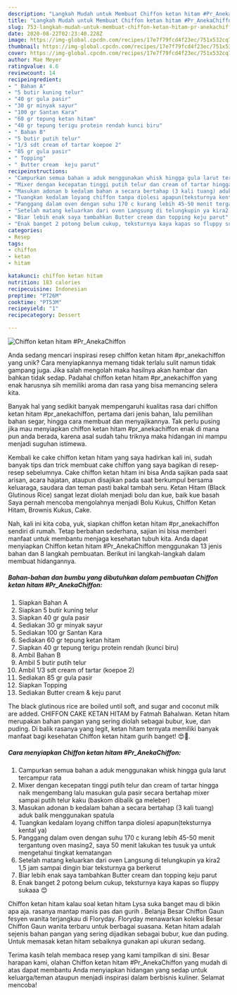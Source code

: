 ```yaml
---
description: "Langkah Mudah untuk Membuat Chiffon ketan hitam #Pr_AnekaChiffon Anti Gagal"
title: "Langkah Mudah untuk Membuat Chiffon ketan hitam #Pr_AnekaChiffon Anti Gagal"
slug: 753-langkah-mudah-untuk-membuat-chiffon-ketan-hitam-pr-anekachiffon-anti-gagal
date: 2020-08-22T02:23:40.228Z
image: https://img-global.cpcdn.com/recipes/17e7f79fcd4f23ec/751x532cq70/chiffon-ketan-hitam-pr_anekachiffon-foto-resep-utama.jpg
thumbnail: https://img-global.cpcdn.com/recipes/17e7f79fcd4f23ec/751x532cq70/chiffon-ketan-hitam-pr_anekachiffon-foto-resep-utama.jpg
cover: https://img-global.cpcdn.com/recipes/17e7f79fcd4f23ec/751x532cq70/chiffon-ketan-hitam-pr_anekachiffon-foto-resep-utama.jpg
author: Mae Meyer
ratingvalue: 4.6
reviewcount: 14
recipeingredient:
- " Bahan A"
- "5 butir kuning telur"
- "40 gr gula pasir"
- "30 gr minyak sayur"
- "100 gr Santan Kara"
- "60 gr tepung ketan hitam"
- "40 gr tepung terigu protein rendah kunci biru"
- " Bahan B"
- "5 butir putih telur"
- "1/3 sdt cream of tartar koepoe 2"
- "85 gr gula pasir"
- " Topping"
- " Butter cream  keju parut"
recipeinstructions:
- "Campurkan semua bahan a aduk menggunakan whisk hingga gula larut tercampur rata"
- "Mixer dengan kecepatan tinggi putih telur dan cream of tartar hingga naik mengembang lalu masukan gula pasir secara bertahap mixer sampai putih telur kaku (baskom dibalik ga meleber)"
- "Masukan adonan b kedalam bahan a secara bertahap (3 kali tuang) aduk balik menggunakan spatula"
- "Tuangkan kedalam loyang chiffon tanpa diolesi apapun(teksturnya kental ya)"
- "Panggang dalam oven dengan suhu 170 c kurang lebih 45-50 menit tergantung oven masing2, saya 50 menit lakukan tes tusuk ya untuk mengetahui tingkat kematangan"
- "Setelah matang keluarkan dari oven Langsung di telungkupin ya kira2 1,5 jam sampai dingin biar teksturnya ga berkerut"
- "Biar lebih enak saya tambahkan Butter cream dan topping keju parut"
- "Enak banget 2 potong belum cukup, teksturnya kaya kapas so fluppy sukaaa 😊"
categories:
- Resep
tags:
- chiffon
- ketan
- hitam

katakunci: chiffon ketan hitam 
nutrition: 183 calories
recipecuisine: Indonesian
preptime: "PT26M"
cooktime: "PT53M"
recipeyield: "1"
recipecategory: Dessert

---
```



![Chiffon ketan hitam #Pr_AnekaChiffon](https://img-global.cpcdn.com/recipes/17e7f79fcd4f23ec/751x532cq70/chiffon-ketan-hitam-pr_anekachiffon-foto-resep-utama.jpg)

Anda sedang mencari inspirasi resep chiffon ketan hitam #pr_anekachiffon yang unik? Cara menyiapkannya memang tidak terlalu sulit namun tidak gampang juga. Jika salah mengolah maka hasilnya akan hambar dan bahkan tidak sedap. Padahal chiffon ketan hitam #pr_anekachiffon yang enak harusnya sih memiliki aroma dan rasa yang bisa memancing selera kita.

Banyak hal yang sedikit banyak mempengaruhi kualitas rasa dari chiffon ketan hitam #pr_anekachiffon, pertama dari jenis bahan, lalu pemilihan bahan segar, hingga cara membuat dan menyajikannya. Tak perlu pusing jika mau menyiapkan chiffon ketan hitam #pr_anekachiffon enak di mana pun anda berada, karena asal sudah tahu triknya maka hidangan ini mampu menjadi suguhan istimewa.

Kembali ke cake chiffon ketan hitam yang saya hadirkan kali ini, sudah banyak tips dan trick membuat cake chiffon yang saya bagikan di resep-resep sebelumnya. Cake chiffon ketan hitam ini bisa Anda sajikan pada saat arisan, acara hajatan, ataupun disajikan pada saat berkumpul bersama keluaraga, saudara dan teman pasti bakal tambah seru. Ketan Hitam (Black Glutinous Rice) sangat lezat diolah menjadi bolu dan kue, baik kue basah Saya pernah mencoba mengolahnya menjadi Bolu Kukus, Chiffon Ketan Hitam, Brownis Kukus, Cake.


Nah, kali ini kita coba, yuk, siapkan chiffon ketan hitam #pr_anekachiffon sendiri di rumah. Tetap berbahan sederhana, sajian ini bisa memberi manfaat untuk membantu menjaga kesehatan tubuh kita. Anda dapat menyiapkan Chiffon ketan hitam #Pr_AnekaChiffon menggunakan 13 jenis bahan dan 8 langkah pembuatan. Berikut ini langkah-langkah dalam membuat hidangannya.

<!--inarticleads1-->

##### Bahan-bahan dan bumbu yang dibutuhkan dalam pembuatan Chiffon ketan hitam #Pr_AnekaChiffon:

1. Siapkan  Bahan A
1. Siapkan 5 butir kuning telur
1. Siapkan 40 gr gula pasir
1. Sediakan 30 gr minyak sayur
1. Sediakan 100 gr Santan Kara
1. Sediakan 60 gr tepung ketan hitam
1. Siapkan 40 gr tepung terigu protein rendah (kunci biru)
1. Ambil  Bahan B
1. Ambil 5 butir putih telur
1. Ambil 1/3 sdt cream of tartar (koepoe 2)
1. Sediakan 85 gr gula pasir
1. Siapkan  Topping
1. Sediakan  Butter cream &amp; keju parut


The black glutinous rice are boiled until soft, and sugar and coconut milk are added. CHIFFON CAKE KETAN HITAM by Fatmah Bahalwan. Ketan hitam merupakan bahan pangan yang sering diolah sebagai bubur, kue, dan puding. Di balik rasanya yang legit, ketan hitam ternyata memiliki banyak manfaat bagi kesehatan Chiffon ketan hitam gurih banget! 😍🖤. 

<!--inarticleads2-->

##### Cara menyiapkan Chiffon ketan hitam #Pr_AnekaChiffon:

1. Campurkan semua bahan a aduk menggunakan whisk hingga gula larut tercampur rata
1. Mixer dengan kecepatan tinggi putih telur dan cream of tartar hingga naik mengembang lalu masukan gula pasir secara bertahap mixer sampai putih telur kaku (baskom dibalik ga meleber)
1. Masukan adonan b kedalam bahan a secara bertahap (3 kali tuang) aduk balik menggunakan spatula
1. Tuangkan kedalam loyang chiffon tanpa diolesi apapun(teksturnya kental ya)
1. Panggang dalam oven dengan suhu 170 c kurang lebih 45-50 menit tergantung oven masing2, saya 50 menit lakukan tes tusuk ya untuk mengetahui tingkat kematangan
1. Setelah matang keluarkan dari oven Langsung di telungkupin ya kira2 1,5 jam sampai dingin biar teksturnya ga berkerut
1. Biar lebih enak saya tambahkan Butter cream dan topping keju parut
1. Enak banget 2 potong belum cukup, teksturnya kaya kapas so fluppy sukaaa 😊


Chiffon ketan hitam kalau soal ketan hitam Lysa suka banget mau di bikin apa aja. rasanya mantap manis pas dan gurih . Belanja Besar Chiffon Gaun fesyen wanita terjangkau di Floryday. Floryday menawarkan koleksi Besar Chiffon Gaun wanita terbaru untuk berbagai suasana. Ketan hitam adalah sejenis bahan pangan yang sering dijadikan sebagai bubur, kue dan puding. Untuk memasak ketan hitam sebaiknya gunakan api ukuran sedang. 

Terima kasih telah membaca resep yang kami tampilkan di sini. Besar harapan kami, olahan Chiffon ketan hitam #Pr_AnekaChiffon yang mudah di atas dapat membantu Anda menyiapkan hidangan yang sedap untuk keluarga/teman ataupun menjadi inspirasi dalam berbisnis kuliner. Selamat mencoba!
